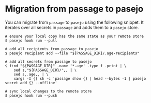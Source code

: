 # Migration from passage to pasejo

You can migrate from `passage` to `pasejo` using the following snippet. It iterates over all secrets in `passage` and adds them to a `pasejo` store.

```shell
# ensure your local copy has the same state as your remote store
$ pasejo hook run --pull

# add all recipients from passage to pasejo
$ pasejo recipient add --file "${PASSAGE_DIR}/.age-recipients"

# add all secrets from passage to pasejo
$ find "${PASSAGE_DIR}" -name '*.age' -type f -print | \
    sed s,"${PASSAGE_DIR}/",, | \
    sed s,.age,, | \
    xargs -I {} sh -c 'passage show {} | head --bytes -1 | pasejo secret add {} --offline'

# sync local changes to the remote store
$ pasejo hook run --push
```
